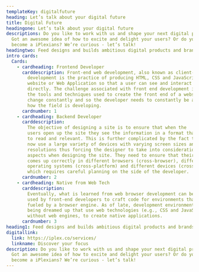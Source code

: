 ```yaml
---
templateKey: digitalfuture
heading: Let’s talk about your digital future
title: Digital Future
headingone: Let’s talk about your digital future
descriptions: Do you like to work with us and shape your next digital product?
  Got an awesome idea of how to excite and delight your users? Or do you want to
  become a iPlexians? We’re curious - let’s talk!
headingtwo: Feed designs and builds ambitious digital products and brands
intro cards:
  Cards:
    - cardheading: Frontend Developer
      carddescription: Front-end web development, also known as client-side
        development is the practice of producing HTML, CSS and JavaScript for a
        website or Web Application so that a user can see and interact with them
        directly. The challenge associated with front end development is that
        the tools and techniques used to create the front end of a website
        change constantly and so the developer needs to constantly be aware of
        how the field is developing.
      cardnumber: 1
    - cardheading: Backend Developer
      carddescription:
        The objective of designing a site is to ensure that when the
        users open up the site they see the information in a format that is easy
        to read and relevant. This is further complicated by the fact that users
        now use a large variety of devices with varying screen sizes and
        resolutions thus forcing the designer to take into consideration these
        aspects when designing the site. They need to ensure that their site
        comes up correctly in different browsers (cross-browser), different
        operating systems (cross-platform) and different devices (cross-device),
        which requires careful planning on the side of the developer.
      cardnumber: 2
    - cardheading: Native from Web Tech
      carddescription:
        Eventually, what is learned from web browser development can be
        used by front-end developers to craft code for environments that are not
        fueled by a browser engine. As of late, development environments are
        being dreamed up that use web technologies (e.g., CSS and JavaScript),
        without web engines, to create native applications.
      cardnumber: 3
heading1: Feed designs and builds ambitious digital products and brands
digitallink:
  link: https://iplex.co/services/
  linkname: Discover your focus
description: Do you like to work with us and shape your next digital product?
  Got an awesome idea of how to excite and delight your users? Or do you want to
  become a iPlexians? We’re curious - let’s talk!
---
```

